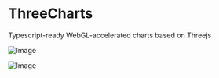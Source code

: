# ThreeCharts
Typescript-ready WebGL-accelerated charts based on Threejs

![Image](http://s018.radikal.ru/i518/1612/13/887787807c9d.png)

![Image](http://s011.radikal.ru/i317/1612/36/4d5b31317cca.png)
